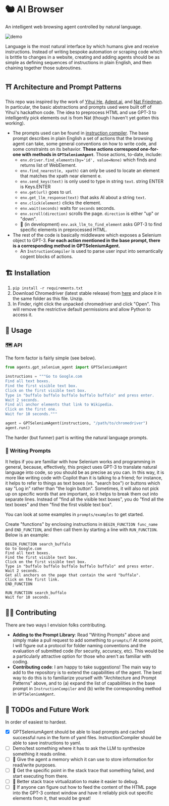 # 🐿️ AI Browser

An intelligent web browsing agent controlled by natural language.

![demo](assets/demo_buffalo.gif)

Language is the most natural interface by which humans give and receive instructions. Instead of writing bespoke automation or scraping code which is brittle to changes in a website, creating and adding agents should be as simple as defining sequences of instructions in plain English, and then chaining together those subroutines. 


## ⛩️ Architecture and Prompt Patterns

This repo was inspired by the work of [Yihui He](https://github.com/yihui-he/ActGPT), [Adept.ai](https://adept.ai/), and [Nat Friedman](https://github.com/nat/natbot). In particular, the basic abstractions and prompts used were built off of Yihui's hackathon code. The idea to preprocess HTML and use GPT-3 to intelligently pick elements out is from Nat (though I haven't yet gotten this working). 

- The prompts used can be found in [instruction compiler](agents/compilers/instruction_compiler.py). The base prompt describes in plain English a set of actions that the browsing agent can take, some general conventions on how to write code, and some constraints on its behavior. **These actions correspond one-for-one with methods in `GPTSeleniumAgent`**. Those actions, to-date, include:
    - `env.driver.find_elements(by='id', value=None)` which finds and returns list of WebElement.
    - `env.find_nearest(e, xpath)` can only be used to locate an element that matches the xpath near element e. 
    - `env.send_keys(text)` is only used to type in string `text`. string ENTER is Keys.ENTER
    - `env.get(url)` goes to url.
    - `env.get_llm_response(text)` that asks AI about a string `text`.
    - `env.click(element)` clicks the element.
    - `env.wait(seconds)` waits for `seconds` seconds.
    - `env.scroll(direction)` scrolls the page. `direction` is either "up" or "down".
    - 🚧 (in development) `env.ask_llm_to_find_element` asks GPT-3 to find specific elements in preprocessed HTML.
- The rest of the code is basically middleware which exposes a Selenium object to GPT-3. **For each action mentioned in the base prompt, there is a corresponding method in GPTSeleniumAgent.**
    - An `InstructionCompiler` is used to parse user input into semantically cogent blocks of actions.


## 🏗️ Installation

1. `pip install -r requirements.txt`
2. Download Chromedriver (latest stable release) from [here](https://sites.google.com/chromium.org/driver/) and place it in the same folder as this file. Unzip.
3. In Finder, right click the unpacked chromedriver and click "Open". This will remove the restrictive default permissions and allow Python to access it.


## 🦭 Usage
### 🗺️ API
The form factor is fairly simple (see below).

```python
from agents.gpt_selenium_agent import GPTSeleniumAgent

instructions = """Go to Google.com
Find all text boxes.
Find the first visible text box.
Click on the first visible text box.
Type in "buffalo buffalo buffalo buffalo buffalo" and press enter.
Wait 2 seconds.
Find all anchor elements that link to Wikipedia.
Click on the first one.
Wait for 10 seconds."""

agent = GPTSeleniumAgent(instructions, "/path/to/chromedriver")
agent.run()
```

The harder (but funner) part is writing the natural language prompts.


### 📑 Writing Prompts

It helps if you are familiar with how Selenium works and programming in general, because, effectively, this project uses GPT-3 to translate natural language into code, so you should be as precise as you can. In this way, it is more like writing code with Copilot than it is talking to a friend; for instance, it helps to refer to things as text boxes (vs. "search box") or buttons which say "Log in" rather than "the login button". Sometimes, it will also not pick up on specific words that are important, so it helps to break them out into separate lines. Instead of "find all the visible text boxes", you do "find all the text boxes" and then "find the first visible text box".

You can look at some examples in `prompts/examples` to get started.

Create "functions" by enclosing instructions in ```BEGIN_FUNCTION func_name``` and ```END_FUNCTION```, and then call them by starting a line with ```RUN_FUNCTION```. Below is an example:

```
BEGIN_FUNCTION search_buffalo
Go to Google.com
Find all text boxes.
Find the first visible text box.
Click on the first visible text box.
Type in "buffalo buffalo buffalo buffalo buffalo" and press enter.
Wait 2 seconds.
Get all anchors on the page that contain the word "buffalo".
Click on the first link.
END_FUNCTION

RUN_FUNCTION search_buffalo
Wait for 10 seconds.
```

## ✋🏼 Contributing
There are two ways I envision folks contributing.

- **Adding to the Prompt Library**: Read "Writing Prompts" above and simply make a pull request to add something to `prompts/`! At some point, I will figure out a protocol for folder naming conventions and the evaluation of submitted code (for security, accuracy, etc). This would be a particularly attractive option for those who aren't as familiar with coding.
- **Contributing code**: I am happy to take suggestions! The main way to add to the repository is to extend the capabilities of the agent. The best way to do this is to familiarize yourself with "Architecture and Prompt Patterns" above, and to (a) expand the list of capabilities in the base prompt in `InstructionCompiler` and (b) write the corresponding method in `GPTSeleniumAgent`. 

## 🚧 TODOs and Future Work
In order of easiest to hardest.
- [x] GPTSeleniumAgent should be able to load prompts and cached successful runs in the form of yaml files. InstructionCompiler should be able to save instructions to yaml.
- [ ] Demo/test something where it has to ask the LLM to synthesize something it reads online.
- [ ] 💭 Give the agent a memory which it can use to store information for read/write purposes.
- [ ] 🎯 Get the specific point in the stack trace that something failed, and start executing from there.
- [ ] 🥞 Better stack trace virtualization to make it easier to debug.
- [ ] 🚨 If anyone can figure out how to feed the content of the HTML page into the GPT-3 context window and have it reliably pick out specific elements from it, that would be great!
